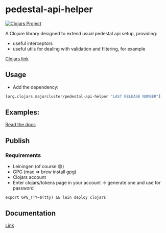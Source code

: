 # pedestal-api-helper

[![Clojars Project](https://img.shields.io/clojars/v/org.clojars.majorcluster/pedestal-api-helper.svg)](https://clojars.org/org.clojars.majorcluster/pedestal-api-helper)

A Clojure library designed to extend usual pedestal api setup, providing:
* useful interceptors
* useful utils for dealing with validation and filtering, for example

[Clojars link](https://clojars.org/org.clojars.majorcluster/pedestal-api-helper)

## Usage

* Add the dependency:
```clojure
[org.clojars.majorcluster/pedestal-api-helper "LAST RELEASE NUMBER"]
```

## Examples:
[Read the docs](https://github.com/mtsbarbosa/pedestal-api-helper/tree/main/doc/index.md)

## Publish
### Requirements
* Leiningen (of course 😄)
* GPG (mac => brew install gpg)
* Clojars account
* Enter clojars/tokens page in your account -> generate one and use for password
```shell
export GPG_TTY=$(tty) && lein deploy clojars
```

## Documentation
[Link](https://github.com/mtsbarbosa/pedestal-api-helper/tree/main/doc/index.md)
